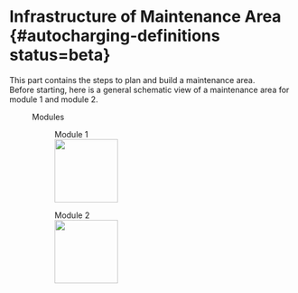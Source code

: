 # Infrastructure of Maintenance Area {#autocharging-definitions status=beta}

This part contains the steps to plan and build a maintenance area.  
Before starting, here is a general schematic view of a maintenance area for module 1[](#fig:mt1) 
and module 2[](#fig:mt2).


<figure class="flow-subfigures">  
    <figcaption>Modules</figcaption>
    <figure>
        <figcaption>Module 1</figcaption>
        <img style='width:8em' src="images/module_1.png"/>
    </figure>
    <figure>  
        <figcaption>Module 2</figcaption>
        <img style='width:8em' src="images/module_2.png"/>
    </figure>
</figure>
